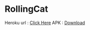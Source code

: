 # RollingCat

Heroku url : [Click Here](http://rollingcat.herokuapp.com/)
APK : [Download](https://drive.google.com/open?id=0B9LsVkqRr9hgam9KRnIxQ2FuSTg)
